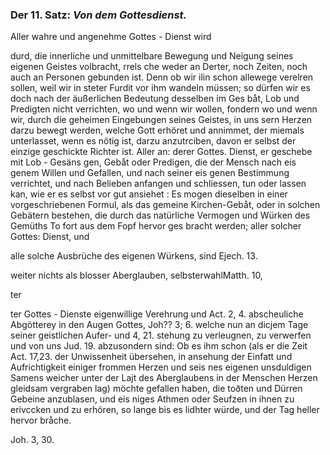 
<!-- Seie 36; content-0054.xml -->

### Der 11. Satz: *Von dem Gottesdienst.*


Aller wahre und angenehme Gottes - Dienst wird

durd, die innerliche und unmittelbare Bewegung
und Neigung seines eigenen Geistes volbracht, rrels
che weder an Derter, noch Zeiten, noch auch an
Personen gebunden ist. Denn ob wir ilin schon
allewege verelren sollen, weil wir in steter Furdit
vor ihm wandeln müssen; so dürfen wir es doch
nach der äußerlichen Bedeutung desselben im Ges
 båt, Lob und Predigten nicht verrichten, wo und
wenn wir wollen, fondern wo und wenn wir, durch
 die geheimen Eingebungen seines Geistes, in uns
 sern Herzen darzu bewegt werden, welche Gott
 erhöret und annimmet, der miemals unterlasset,
wenn es nötig ist, darzu anzutrciben, davon er
 selbst der einzige geschickte Richter ist. Aller an:
 derer Gottes. Dienst, er geschebe mit Lob - Gesäns
 gen, Gebåt oder Predigen, die der Mensch nach eis
 genem Willen und Gefallen, und nach seiner eis
 genen Bestimmung verrichtet, und nach Belieben
 anfangen und schliessen, tun oder lassen kan, wie
  er es selbst vor gut ansiehet : Es mogen dieselben
 in einer vorgeschriebenen Formul, als das gemeine
 Kirchen-Gebåt, oder in solchen Gebätern bestehen,
 die durch das natürliche Vermogen und Würken
 des Gemüths To fort aus dem Fopf hervor ges
 bracht werden; aller solcher Gottes: Dienst, und

alle solche Ausbrüche des eigenen Würkens, sind Ejech. 13.

weiter nichts als blosser Aberglauben, selbsterwahlMatth. 10,

ter

ter Gottes - Dienste eigenwillige Verehrung und Act. 2, 4. abscheuliche
Abgötterey in den Augen Gottes, Joh?? 3; 6. welche nun an dicjem Tage
seiner geistlichen Aufer- und 4, 21. stehung zu verleugnen, zu verwerfen
und von uns Jud. 19. abzusondern sind: Ob es ihm schon (als er die Zeit
Act. 17,23. der Unwissenheit übersehen, in ansehung der Einfatt und
Aufrichtigkeit einiger frommen Herzen und seis nes eigenen unsduldigen
Samens weicher unter der Lajt des Aberglaubens in der Menschen Herzen
gleidsam vergraben lag) möchte gefallen haben, die toðten und Dürren Gebeine
anzublasen, und eis niges Athmen oder Seufzen in ihnen zu erivccken und
zu erhören, so lange bis es lidhter würde, und der Tag heller hervor bråche.

Joh. 3, 30.

<!-- Seie 37; content-0054.xml -->

<!-- OCR fehlt! -->